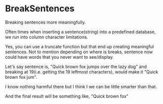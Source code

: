 BreakSentences
==============

Breaking sentences more meaningfully.

Often times when inserting a sentence(string) into a predefined database, we run into column character limitations. 

Yes, you can use a truncate function but that end up creating meaningful sentences. Not to mention depending on where is breaks, sentence now could have words that you never want to see/display.

Let's say sentence is, "Quick brown fox jumps over the lazy dog" and breaking at 19(i.e. getting the 19 leftmost characters), would make it "Quick brown fox jum".

I know nothing harmful there but I think I we can be little smarter than that.

And the final result will be something like,
"Quick brown fox"
